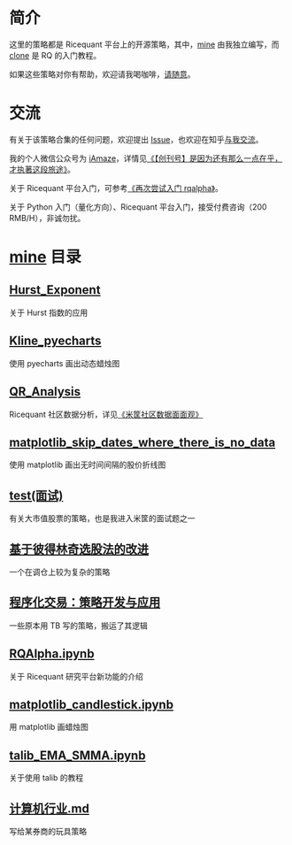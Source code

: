 # 简介

这里的策略都是 Ricequant 平台上的开源策略，其中，[mine](https://github.com/ipreacher/Ricequant/tree/master/mine) 由我独立编写，而 [clone](https://github.com/ipreacher/Ricequant/tree/master/clone) 是 RQ 的入门教程。

如果这些策略对你有帮助，欢迎请我喝咖啡，[请随意](https://ipreacher.github.io/donate/)。

# 交流

有关于该策略合集的任何问题，欢迎提出 [Issue](https://github.com/ipreacher/Ricequant/issues)，也欢迎在知乎[与我交流](https://www.zhihu.com/people/ipreacher/activities)。

我的个人微信公众号为 [iAmaze](https://ipreacher.github.io/iAmaze/)，详情见[《【创刊号】是因为还有那么一点在乎，才执著这段旅途》](https://ipreacher.github.io/2017/initialIssue/)。

关于 Ricequant 平台入门，可参考[《再次尝试入门 rqalpha》](https://ipreacher.github.io/2017/rqalpha/)。

关于 Python 入门（量化方向）、Ricequant 平台入门，接受付费咨询（200 RMB/H），非诚勿扰。

# [mine](https://github.com/ipreacher/Ricequant/tree/master/mine) 目录

## [Hurst_Exponent](https://github.com/ipreacher/Ricequant/tree/master/mine/Hurst_Exponent)

关于 Hurst 指数的应用

## [Kline_pyecharts](https://github.com/ipreacher/Ricequant/tree/master/mine/Kline_pyecharts)

使用 pyecharts 画出动态蜡烛图

## [QR_Analysis](https://github.com/ipreacher/Ricequant/tree/master/mine/QR_Analysis)

Ricequant 社区数据分析，详见[《米筐社区数据面面观》](https://zhuanlan.zhihu.com/p/28887274)

## [matplotlib_skip_dates_where_there_is_no_data](https://github.com/ipreacher/Ricequant/tree/master/mine/matplotlib_skip_dates_where_there_is_no_data%20)

使用 matplotlib 画出无时间间隔的股价折线图

## [test(面试)](https://github.com/ipreacher/Ricequant/tree/master/mine/test(%E9%9D%A2%E8%AF%95))

有关大市值股票的策略，也是我进入米筐的面试题之一

## [基于彼得林奇选股法的改进](https://github.com/ipreacher/Ricequant/tree/master/mine/%E5%9F%BA%E4%BA%8E%E5%BD%BC%E5%BE%97%E6%9E%97%E5%A5%87%E9%80%89%E8%82%A1%E6%B3%95%E7%9A%84%E6%94%B9%E8%BF%9B)

一个在调仓上较为复杂的策略

## [程序化交易：策略开发与应用](https://github.com/ipreacher/Ricequant/tree/master/mine/%E7%A8%8B%E5%BA%8F%E5%8C%96%E4%BA%A4%E6%98%93%EF%BC%9A%E7%AD%96%E7%95%A5%E5%BC%80%E5%8F%91%E4%B8%8E%E5%BA%94%E7%94%A8)

一些原本用 TB 写的策略，搬运了其逻辑

## [RQAlpha.ipynb](https://github.com/ipreacher/Ricequant/blob/master/mine/RQAlpha.ipynb)

关于 Ricequant 研究平台新功能的介绍

## [matplotlib_candlestick.ipynb](https://github.com/ipreacher/Ricequant/blob/master/mine/matplotlib_candlestick.ipynb)

用 matplotlib 画蜡烛图

## [talib_EMA_SMMA.ipynb](https://github.com/ipreacher/Ricequant/blob/master/mine/talib_EMA_SMMA.ipynb)

关于使用 talib 的教程

## [计算机行业.md](https://github.com/ipreacher/Ricequant/blob/master/mine/%E8%AE%A1%E7%AE%97%E6%9C%BA%E8%A1%8C%E4%B8%9A.md)

写给某券商的玩具策略
